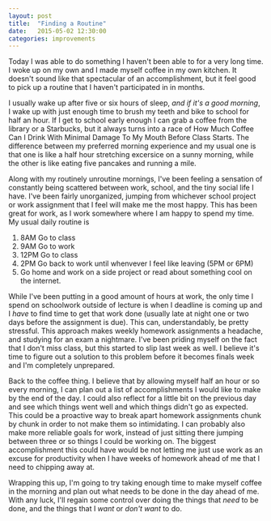```yaml
---
layout: post
title:  "Finding a Routine"
date:   2015-05-02 12:30:00
categories: improvements
---
```


Today I was able to do something I haven't been able to for a very long time. I woke up on my own and I made myself coffee in my own kitchen. It doesn't sound like that spectacular of an accomplishment, but it feel good to pick up a routine that I haven't participated in in months.

I usually wake up after five or six hours of sleep, _and if it's a good morning_, I wake up with just enough time to brush my teeth and bike to school for half an hour. If I get to school early enough I can grab a coffee from the library or a Starbucks, but it always turns into a race of How Much Coffee Can I Drink With Minimal Damage To My Mouth Before Class Starts. The difference between my preferred morning experience and my usual one is that one is like a half hour stretching excersice on a sunny morning, while the other is like eating five pancakes and running a mile.

Along with my routinely unroutine mornings, I've been feeling a sensation of constantly being scattered between work, school, and the tiny social life I have. I've been fairly unorganized, jumping from whichever school project or work assignment that I feel will make me the most happy. This has been great for work, as I work somewhere where I am happy to spend my time. My usual daily routine is

1. 8AM Go to class
2. 9AM Go to work
3. 12PM Go to class
4. 2PM Go back to work until whenvever I feel like leaving (5PM or 6PM)
5. Go home and work on a side project or read about something cool on the internet.

While I've been putting in a good amount of hours at work, the only time I spend on schoolwork outside of lecture is when I deadline is coming up and I _have_ to find time to get that work done (usually late at night one or two days before the assignment is due). This can, understandably, be pretty stressful. This approach makes weekly homework assignments a headache, and studying for an exam a nightmare. I've been priding myself on the fact that I don't miss class, but this started to slip last week as well. I believe it's time to figure out a solution to this problem before it becomes finals week and I'm completely unprepared.

Back to the coffee thing. I believe that by allowing myself half an hour or so every morning, I can plan out a list of accomplishments I would like to make by the end of the day. I could also reflect for a little bit on the previous day and see which things went well and which things didn't go as expected. This could be a proactive way to break apart homework assignments chunk by chunk in order to not make them so intimidating. I can probably also make more reliable goals for work, instead of just sitting there jumping between three or so things I could be working on. The biggest accomplishment this could have would be not letting me just use work as an excuse for productivity when I have weeks of homework ahead of me that I need to chipping away at.

Wrapping this up, I'm going to try taking enough time to make myself coffee in the morning and plan out what needs to be done in the day ahead of me. With any luck, I'll regain some control over doing the things that _need_ to be done, and the things that I _want_ or _don't want_ to do.
